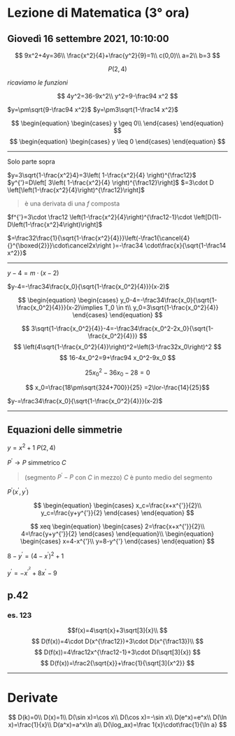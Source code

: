 # Lezione di Matematica (3° ora) 
## Giovedì 16 settembre 2021, 10:10:00

$$
9x^2+4y=36\\
\frac{x^2}{4}+\frac{y^2}{9}=1\\
c(0,0)\\
a=2\\
b=3
$$

$$
P(2,4)
$$

$ricaviamo$ $le$ $funzioni$

$$
4y^2=36-9x^2\\
y^2=9-\frac94 x^2 
$$


$y=\pm\sqrt{9-\frac94 x^2}$
$y=\pm3\sqrt{1-\frac14 x^2}$

$$
\begin{equation} \begin{cases} 
y \geq 0\\
 \end{cases} \end{equation}
$$
$$
\begin{equation} \begin{cases} 
y \leq 0
\end{cases} \end{equation}
$$

---


Solo parte sopra


$y=3\sqrt{1-\frac{x^2}4}=3\left( 1-\frac{x^2}{4} \right)^{\frac12}$
$y^{'}=D\left[ 3\left( 1-\frac{x^2}{4} \right)^{\frac12}\right]$ 
$=3\cdot D \left[\left(1-\frac{x^2}{4}\right)^{\frac12}\right]$
> è una derivata di una $f$ composta

$f^{'}=3\cdot \frac12 \left(1-\frac{x^2}{4}\right)^{\frac12-1}\cdot \left[D(1)-D\left(1-\frac{x^2}4\right)\right]$

$=\frac32\frac{1}{\sqrt{1-\frac{x^2}{4}}}\left(-\frac1{\cancel{4} {}^{\boxed{2}}}\cdot\cancel2x\right )=-\frac34 \cdot\frac{x}{\sqrt{1-\frac14 x^2}}$


---

$y-4=m\cdot(x-2)$



$y-4=-\frac34\frac{x_0}{\sqrt{1-\frac{x_0^2}{4}}}(x-2)$


$$
\begin{equation} \begin{cases} 
y_0-4=-\frac34\frac{x_0}{\sqrt{1-\frac{x_0^2}{4}}}(x-2)\implies T_0 \in t\\
y_0=3\sqrt{1-\frac{x_0^2}{4}}
 \end{cases} \end{equation}
$$


$$
3\sqrt{1-\frac{x_0^2}{4}}-4=-\frac34\frac{x_0^2-2x_0}{\sqrt{1-\frac{x_0^2}{4}}}
$$
$$
\left(4\sqrt{1-\frac{x_0^2}{4}}\right)^2=\left(3-\frac32x_0\right)^2
$$
$$
16-4x_0^2=9+\frac94 x_0^2-9x_0
$$

$$
25x_0^2-36x_0-28=0
$$


$$
x_0=\frac{18\pm\sqrt{324+700}}{25}
=2\lor-\frac{14}{25}$$


$y-=\frac34\frac{x_0}{\sqrt{1-\frac{x_0^2}{4}}}(x-2)$

---

## Equazioni delle simmetrie


$y=x^2+1$
$P(2,4)$

$P^{'}\to P \text{ simmetrico } C$

> (segmento $P^{'}-P$ con $C$ in mezzo)
> $C$ è punto medio del segmento

$P^{'}(x^{'},y^{'})$

$$
\begin{equation} \begin{cases} 
x_c=\frac{x+x^{'}}{2}\\
y_c=\frac{y+y^{'}}{2}
\end{cases} \end{equation}
$$


$$
xeq \begin{equation} \begin{cases} 
2=\frac{x+x^{'}}{2}\\
4=\frac{y+y^{'}}{2}
 \end{cases} \end{equation}\\
\begin{equation} \begin{cases}
x=4-x^{'}\\
y=8-y^{'} \end{cases} \end{equation}
$$


$8-y^{'}=(4-x^{'})^2+1$

$y^{'}=-x^{{'}^{{}^2}}+8x^{'}-9$

## p.42
### es. 123
$$f(x)=4\sqrt{x}+3\sqrt[3]{x}\\
$$
$$
D(f(x))=4\cdot D(x^{\frac12})+3\cdot D(x^{\frac13})\\
$$
$$
D(f(x))=4\frac12x^{\frac12-1}+3\cdot D(\sqrt[3]{x})
$$
$$
D(f(x))=\frac2{\sqrt{x}}+\frac{1}{\sqrt[3]{x^2}}
$$

---
# Derivate

$$
D(k)=0\\
D(x)=1\\
D(\sin x)=\cos x\\
D(\cos x)=-\sin x\\
D(e^x)=e^x\\
D(\ln x)=\frac{1}{x}\\
D(a^x)=a^x\ln a\\
D(\log_ax)=\frac 1{x}\cdot\frac{1}{\ln a}
$$
<!--stackedit_data:
eyJoaXN0b3J5IjpbLTE5NDk4ODcxODIsNDQ3MDUzMzM3LC0xNT
g0MTExNjQ0LDE5NjI1NDUyMTgsLTIyNTM4NDIwMiwtOTUxNDIx
NDEzXX0=
-->
